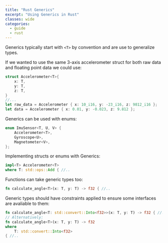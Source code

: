 ```yaml
---
title: "Rust Generics"
excerpt: "Using Generics in Rust"
classes: wide
categories:
  - guide
  - rust
---
```


Generics typically start with `<T>` by convention and are use to generalize types.

If we wanted to use the same 3-axis accelerometer struct for both raw data and floating point data we could use:
```rust
struct Accelerometer<T>{
	x: T,
	y: T,
	z: T,
}
//...
let raw_data = Accelerometer { x: 10_i16, y: -23_i16, z: 9812_i16 };
let data = Accelerometer { x: 0.01, y: -0.023, z: 9.812 };
```

Generics can be used with enums:
```rust
enum ImuSensor<T, U, V> {
	Accelerometer<T>,
	Gyroscope<U>,
	Magnetometer<V>,
};
```

Implementing structs or enums with Generics:
```rust
impl<T> Accelerometer<T>
where T: std::ops::Add { //..
```

Functions can take generic types too:
```rust
fn calculate_angle<T>(x: T, y: T) -> f32 { //..
```

Generic types should have constraints applied to ensure some interfaces are avaliable to them:
```rust
fn calculate_angle<T: std::convert::Into<f32>>(x: T, y: T) -> f32 { //..
// Alternatively:
fn calculate_angle<T>(x: T, y: T) -> f32
where
	T: std::convert::Into<f32>
{ //..
```